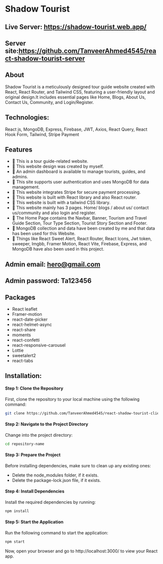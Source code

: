# Shadow Tourist


## Live Server: https://shadow-tourist.web.app/
## Server site:https://github.com/TanveerAhmed4545/react-shadow-tourist-server

## About
Shadow Tourist is a meticulously designed tour guide website created with React, React Router, and Tailwind CSS, featuring a user-friendly layout and original design.It includes essential pages like Home, Blogs, About Us, Contact Us, Community, and Login/Register.
## Technologies: 
React js, MongoDB, Express, Firebase, JWT, Axios, React Query, React Hook Form, Tailwind, Stripe Payment

##  Features
- 📝 This is a tour guide-related website.
- 📝 This website design was created by myself.
- 📝 An admin dashboard is available to manage tourists, guides, and admins.
- 📝 This site supports user authentication and uses MongoDB for data management.
- 📝 This website integrates Stripe for secure payment processing.
- 📝 This website is built with React library and also React router.
- 📝 This website is built with a tailwind CSS library.
- 📝 This website mainly has 3 pages. Home/ blogs / about us/ contact us/community  and also login and register.
- 📝 The Home Page contains the Navbar, Banner, Tourism and Travel Guide Section, Tour Type Section, Tourist Story Section and Footer.
- 📝 MongoDB collection and data have been created by me and that data has been used for this Website.
- 📝 Things like React Sweet Alert, React Router, React Icons,  Jwt token,  sweeper, Imgbb, Framer Motion, React Vite, Firebase, Express, and MongoDB have also been used in this project.

## Admin email: hero@gmail.com
## Admin password: Ta123456

## Packages
- React leaflet
- Framer-motion
- react-date-picker
- react-helmet-async
- react-share
- moments
- react-confetti
- react-responsive-carousel
- Lottie
- sweetalert2
- react-tabs

 ## Installation:

#### Step 1: Clone the Repository
First, clone the repository to your local machine using the following command:
```bash
git clone https://github.com/TanveerAhmed4545/react-shadow-tourist-client.git
```
#### Step 2: Navigate to the Project Directory
Change into the project directory:
```bash
cd repository-name
```
#### Step 3: Prepare the Project
Before installing dependencies, make sure to clean up any existing ones:

- Delete the node_modules folder, if it exists.
- Delete the package-lock.json file, if it exists.

#### Step 4: Install Dependencies  
Install the required dependencies by running:
```bash
npm install
```
#### Step 5: Start the Application
Run the following command to start the application:
```bash
npm start
```
Now, open your browser and go to http://localhost:3000/ to view your React app. 
